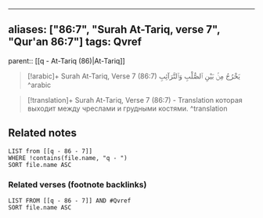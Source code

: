 
---
aliases: ["86:7", "Surah At-Tariq, verse 7", "Qur'an 86:7"]
tags: Qvref
---

parent:: [[q - At-Tariq (86)|At-Tariq]]

> [!arabic]+ Surah At-Tariq, Verse 7 (86:7)
> <span class="quran-arabic">يَخْرُجُ مِنۢ بَيْنِ ٱلصُّلْبِ وَٱلتَّرَآئِبِ</span>
^arabic

> [!translation]+ Surah At-Tariq, Verse 7 (86:7) - Translation
> которая выходит между чреслами и грудными костями.
^translation



## Related notes
```dataview
LIST from [[q - 86 - 7]]
WHERE !contains(file.name, "q - ")
SORT file.name ASC
```

### Related verses (footnote backlinks)
```dataview
LIST FROM [[q - 86 - 7]] AND #Qvref
SORT file.name ASC
```

